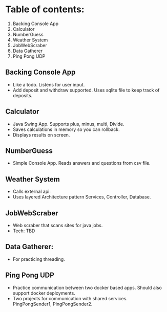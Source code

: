 # Table of contents:

1. Backing Console App
2. Calculator
3. NumberGuess
4. Weather System
5. JobWebScraber
6. Data Gatherer
7. Ping Pong UDP

## Backing Console App
- Like a todo. Listens for user input.
- Add deposit and withdraw supported. Uses sqlite file to keep track of deposits.

## Calculator
- Java Swing App. Supports plus, minus, multi, Divide.
- Saves calculations in memory so you can rollback.
- Displays results on screen.

## NumberGuess
- Simple Console App. Reads answers and questions from csv file.

## Weather System
- Calls external api:
- Uses layered Architecture pattern Services, Controller, Database.

## JobWebScraber
- Web scraber that scans sites for java jobs.
- Tech: TBD

## Data Gatherer:
- For practicing threading.

## Ping Pong UDP
- Practice communication between two docker based apps. Should also support docker deployments.
- Two projects for communication with shared services. PingPongSender1, PingPongSender2.
